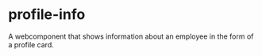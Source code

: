 # profile-info
A webcomponent that shows information about an employee in the form of a profile card.
